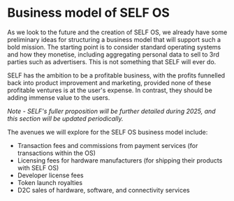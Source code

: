 # Business model of SELF OS

As we look to the future and the creation of SELF OS, we already have some preliminary ideas for structuring a business model that will support such a bold mission. The starting point is to consider standard operating systems and how they monetise, including aggregating personal data to sell to 3rd parties such as advertisers. This is not something that SELF will ever do.&#x20;

SELF has the ambition to be a profitable business, with the profits funnelled back into product improvement and marketing, provided none of these profitable ventures is at the user's expense. In contrast, they should be adding immense value to the users.&#x20;

_Note - SELF's fuller proposition will be further detailed during 2025, and this section will be updated periodically._

The avenues we will explore for the SELF OS business model include:

* Transaction fees and commissions from payment services (for transactions within the OS)
* Licensing fees for hardware manufacturers (for shipping their products with SELF OS)
* Developer license fees
* Token launch royalties
* D2C sales of hardware, software, and connectivity services
